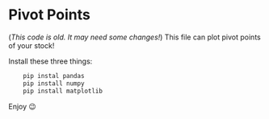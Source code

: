 # Pivot Points
(*This code is old. It may need some changes!*)
This file can plot pivot points of your stock!

Install these three things:  
``` bash
	pip instal pandas
	pip install numpy
	pip install matplotlib
```
Enjoy :wink:

